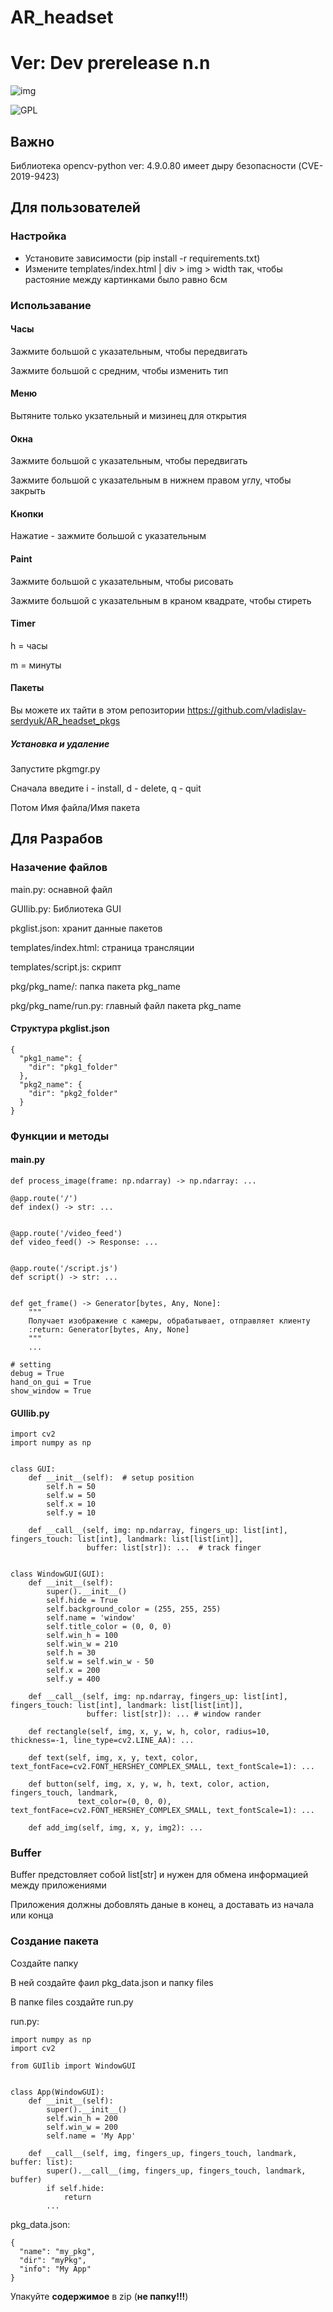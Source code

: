 # AR_headset
# Ver: Dev prerelease n.n
![img](https://github.com/vladislav-serdyuk/AR_headset/blob/main/docs/GUI_exemple.png)

![GPL](https://www.gnu.org/graphics/gplv3-with-text-136x68.png)
## Важно
Библиотека opencv-python ver: 4.9.0.80 имеет дыру безопасности (CVE-2019-9423)
## Для пользователей
### Настройка
- Установите зависимости (pip install -r requirements.txt)
- Измените templates/index.html | div > img > width так, чтобы растояние между картинками было равно 6см

### Использавание
#### Часы
Зажмите большой с указательным, чтобы передвигать

Зажмите большой с средним, чтобы изменить тип

#### Меню
Вытяните только укзательный и мизинец для открытия

#### Окна
Зажмите большой с указательным, чтобы передвигать

Зажмите большой с указательным в нижнем правом углу, чтобы закрыть

#### Кнопки
Нажатие - зажмите большой с указательным

#### Paint
Зажмите большой с указательным, чтобы рисовать

Зажмите большой с указательным в краном квадрате, чтобы стиреть

#### Timer
h = часы

m = минуты

#### Пакеты
Вы можете их тайти в этом репозитории https://github.com/vladislav-serdyuk/AR_headset_pkgs

##### Установка и удаление
Запустите pkgmgr.py

Сначала введите
i - install, d - delete, q - quit

Потом Имя файла/Имя пакета

## Для Разрабов
### Назачение файлов
main.py: оснавной файл

GUIlib.py: Библиотека GUI

pkglist.json: хранит данные пакетов

templates/index.html: страница трансляции

templates/script.js: скрипт

pkg/pkg_name/: папка пакета pkg_name

pkg/pkg_name/run.py: главный файл пакета pkg_name

#### Структура pkglist.json
```
{
  "pkg1_name": {
    "dir": "pkg1_folder"
  },
  "pkg2_name": {
    "dir": "pkg2_folder"
  }
}
```

### Функции  и методы
#### main.py
```
def process_image(frame: np.ndarray) -> np.ndarray: ...

@app.route('/')
def index() -> str: ...


@app.route('/video_feed')
def video_feed() -> Response: ...


@app.route('/script.js')
def script() -> str: ...


def get_frame() -> Generator[bytes, Any, None]:
    """
    Получает изображение с камеры, обрабатывает, отправляет клиенту
    :return: Generator[bytes, Any, None]
    """
    ...

# setting
debug = True
hand_on_gui = True
show_window = True

```

#### GUIlib.py
```
import cv2
import numpy as np


class GUI:
    def __init__(self):  # setup position
        self.h = 50
        self.w = 50
        self.x = 10
        self.y = 10

    def __call__(self, img: np.ndarray, fingers_up: list[int], fingers_touch: list[int], landmark: list[list[int]],
                 buffer: list[str]): ...  # track finger


class WindowGUI(GUI):
    def __init__(self):
        super().__init__()
        self.hide = True
        self.background_color = (255, 255, 255)
        self.name = 'window'
        self.title_color = (0, 0, 0)
        self.win_h = 100
        self.win_w = 210
        self.h = 30
        self.w = self.win_w - 50
        self.x = 200
        self.y = 400

    def __call__(self, img: np.ndarray, fingers_up: list[int], fingers_touch: list[int], landmark: list[list[int]],
                 buffer: list[str]): ... # window rander

    def rectangle(self, img, x, y, w, h, color, radius=10, thickness=-1, line_type=cv2.LINE_AA): ...

    def text(self, img, x, y, text, color, text_fontFace=cv2.FONT_HERSHEY_COMPLEX_SMALL, text_fontScale=1): ...

    def button(self, img, x, y, w, h, text, color, action, fingers_touch, landmark,
               text_color=(0, 0, 0), text_fontFace=cv2.FONT_HERSHEY_COMPLEX_SMALL, text_fontScale=1): ...

    def add_img(self, img, x, y, img2): ...

```

### Buffer
Buffer  предстовляет собой list\[str] и нужен для обмена информацией между приложениями

Приложения должны добовлять даные в конец, а доставать из начала или конца

### Создание пакета
Создайте папку

В ней создайте фаил pkg_data.json и папку files

В папке files создайте run.py

run.py:
```
import numpy as np
import cv2

from GUIlib import WindowGUI


class App(WindowGUI):
    def __init__(self):
        super().__init__()
        self.win_h = 200
        self.win_w = 200
        self.name = 'My App'

    def __call__(self, img, fingers_up, fingers_touch, landmark, buffer: list):
        super().__call__(img, fingers_up, fingers_touch, landmark, buffer)
        if self.hide:
            return
        ...

```

pkg_data.json:
```
{
  "name": "my_pkg",
  "dir": "myPkg",
  "info": "My App"
}
```

Упакуйте **содержимое** в zip (**не папку!!!**)
